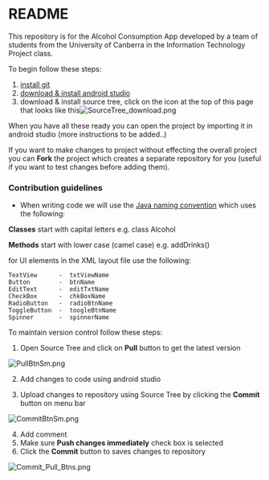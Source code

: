 # README #

This repository is for the Alcohol Consumption App developed by a team of students from the University of Canberra in the Information Technology Project class.

To begin follow these steps:

1. [install git](http://git-scm.com/downloads)
2. [download & install android studio](https://developer.android.com/sdk/installing/studio.html)
3. download & install source tree, click on the icon at the top of this page  that looks like this![SourceTree_download.png](https://bitbucket.org/repo/boxaga/images/603700259-SourceTree_download.png)

When you have all these ready you can open the project by importing it in android studio (more instructions to be added..)

If you want to make changes to project without effecting the overall project you can __Fork__ the project which creates a separate repository for you (useful if you want to test changes before adding them).

### Contribution guidelines ###

* When writing code we will use the
[Java naming convention](http://www.oracle.com/technetwork/java/codeconvtoc-136057.html) which uses the following:

__Classes__ start with capital letters           e.g.   class Alcohol

**Methods** start with lower case (camel case) e.g.   addDrinks()

for UI elements in the XML layout file use the following:

    TextView      -  txtViewName
    Button        -  btnName
    EditText      -  editTxtName
    CheckBox      -  chkBoxName
    RadioButton   -  radioBtnName
    ToggleButton  -  toogleBtnName
    Spinner       -  spinnerName


To maintain version control follow these steps:

1. Open Source Tree and click on __Pull__  button to get the latest version

![PullBtnSm.png](https://bitbucket.org/repo/boxaga/images/1627093295-PullBtnSm.png)

2. Add changes to code using android studio

3. Upload changes to repository using Source Tree by clicking the __Commit__ button on menu bar

![CommitBtnSm.png](https://bitbucket.org/repo/boxaga/images/3936207557-CommitBtnSm.png)

4. Add comment
5. Make sure __Push changes immediately__ check box is selected 
6. Click the __Commit__ button to saves changes to repository

![Commit_Pull_Btns.png](https://bitbucket.org/repo/boxaga/images/1845131968-Commit_Pull_Btns.png)

